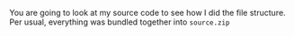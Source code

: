 You are going to look at my source code to see how I did the file structure.  Per usual, everything was bundled together into `source.zip`
